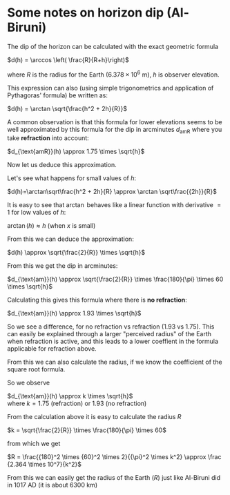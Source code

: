 <!---
    © August Linnman, 2025, email: august@linnman.net
    MIT License (see LICENSE file)
-->

# Some notes on horizon dip (Al-Biruni)

The dip of the horizon can be calculated with the exact geometric formula

$d(h) = \arccos \left( \frac{R}{R+h}\right)$

where $R$ is the radius for the Earth (${6.378}\times{10^6}$ m),
$h$ is observer elevation.

This expression can also (using simple trigonometrics and application
of Pythagoras' formula) be written as:

$d(h) = \arctan \sqrt{\frac{h^2 + 2h}{R}}$

A common observation is that this formula for lower elevations seems to be
well approximated by this formula for the dip in arcminutes
$d_{\text{amR}}$ where you take **refraction** into account:

$d_{\text{amR}}(h) \approx 1.75 \times \sqrt{h}$

Now let us deduce this approximation.

Let's see what happens for small values of $h$:

$d(h)=\arctan\sqrt\frac{h^2 + 2h}{R} \approx \arctan \sqrt\frac{{2h}}{R}$

It is easy to see that $\arctan$ behaves like a linear function
with derivative $=1$ for low values of $h$:

$\arctan(h) \approx h$ (when $x$ is small)

From this we can deduce the approximation:

$d(h) \approx \sqrt{\frac{2}{R}} \times \sqrt{h}$

From this we get the dip in arcminutes:

$d_{\text{am}}(h) \approx \sqrt{\frac{2}{R}} \times \frac{180}{\pi}
\times 60 \times \sqrt{h}$

Calculating this gives this formula where there is **no refraction**:

$d_{\text{am}}(h) \approx 1.93 \times \sqrt{h}$

So we see a difference, for no refraction vs refraction ($1.93$ vs $1.75$).
This can easily be explained through a larger "perceived radius" of
the Earth when refraction is active, and this leads to a lower coeffient in
the formula applicable for refraction above.

From this we can also calculate the radius, if we know the coefficient of the square root formula. 

So we observe

$d_{\text{am}}(h) \approx k \times \sqrt{h}$<br>
where $k = 1.75$ (refraction) or $1.93$ (no refraction)

From the calculation above it is easy to calculate the radius $R$

$k = \sqrt{\frac{2}{R}} \times \frac{180}{\pi}
\times 60$

from which we get

$R = \frac{{180}^2 \times {60}^2 \times 2}{{\pi}^2 \times k^2}
\approx \frac {2.364 \times 10^7}{k^2}$

From this we can easily get the radius of the Earth ($R$) just like Al-Biruni did in 1017 AD (it is about $6300$ km)

